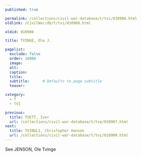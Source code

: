 ```yaml
---
published: true

permalink: /collections/civil-war-database/t/tvi/010908.html
oldlink: /CivilWar/db/t/tvi/010908.html

oldid: 010908

title: TVINGE, Ole J.

pagelist:
  exclude: false
  order: 10908
  image: 
  alt:
  caption:
  title:
  subtitle:      # Defaults to page subtitle
  teaser:

category: 
  - T 
  - TVI

previous:
  title: TVETT, Iver
  url: /collections/civil-war-database/t/tve/010907.html  
next:
  title: TVINGLI, Christopher Hansen
  url: /collections/civil-war-database/t/tvi/010909.html   
---
```

See JENSON, Ole Tvinge